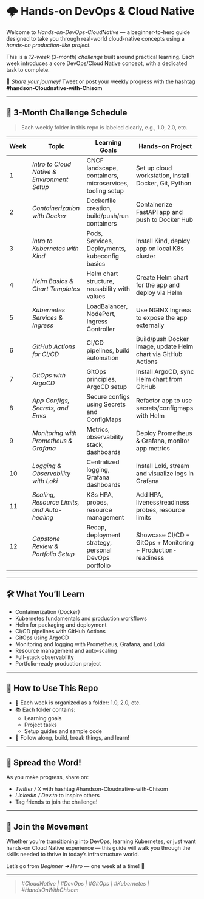 # 🌩 Hands-on DevOps & Cloud Native

Welcome to *Hands-on-DevOps-CloudNative* — a beginner-to-hero guide designed to take you through real-world cloud-native concepts using a *hands-on production-like project*.

This is a *12-week (3-month) challenge* built around practical learning. Each week introduces a core DevOps/Cloud Native concept, with a dedicated task to complete.

📢 *Share your journey!* Tweet or post your weekly progress with the hashtag  
**#handson-Cloudnative-with-Chisom**

---

## 📅 3-Month Challenge Schedule

> Each weekly folder in this repo is labeled clearly, e.g., 1.0, 2.0, etc.

| Week | Topic                                       | Learning Goals                                           | Hands-on Project                                                  |
|------|---------------------------------------------|----------------------------------------------------------|-------------------------------------------------------------------|
| 1    | *Intro to Cloud Native & Environment Setup* | CNCF landscape, containers, microservices, tooling setup | Set up cloud workstation, install Docker, Git, Python             |
| 2    | *Containerization with Docker*            | Dockerfile creation, build/push/run containers           | Containerize FastAPI app and push to Docker Hub                  |
| 3    | *Intro to Kubernetes with Kind*           | Pods, Services, Deployments, kubeconfig basics           | Install Kind, deploy app on local K8s cluster                    |
| 4    | *Helm Basics & Chart Templates*           | Helm chart structure, reusability with values            | Create Helm chart for the app and deploy via Helm                |
| 5    | *Kubernetes Services & Ingress*           | LoadBalancer, NodePort, Ingress Controller               | Use NGINX Ingress to expose the app externally                   |
| 6    | *GitHub Actions for CI/CD*                | CI/CD pipelines, build automation                        | Build/push Docker image, update Helm chart via GitHub Actions    |
| 7    | *GitOps with ArgoCD*                      | GitOps principles, ArgoCD setup                          | Install ArgoCD, sync Helm chart from GitHub                      |
| 8    | *App Configs, Secrets, and Envs*          | Secure configs using Secrets and ConfigMaps              | Refactor app to use secrets/configmaps with Helm                 |
| 9    | *Monitoring with Prometheus & Grafana*    | Metrics, observability stack, dashboards                 | Deploy Prometheus & Grafana, monitor app metrics                 |
| 10   | *Logging & Observability with Loki*       | Centralized logging, Grafana dashboards                  | Install Loki, stream and visualize logs in Grafana               |
| 11   | *Scaling, Resource Limits, and Auto-healing* | K8s HPA, probes, resource management                  | Add HPA, liveness/readiness probes, resource limits              |
| 12   | *Capstone Review & Portfolio Setup*       | Recap, deployment strategy, personal DevOps portfolio    | Showcase CI/CD + GitOps + Monitoring + Production-readiness      |

---

## 🛠 What You’ll Learn

- Containerization (Docker)
- Kubernetes fundamentals and production workflows
- Helm for packaging and deployment
- CI/CD pipelines with GitHub Actions
- GitOps using ArgoCD
- Monitoring and logging with Prometheus, Grafana, and Loki
- Resource management and auto-scaling
- Full-stack observability
- Portfolio-ready production project

---

## 🧭 How to Use This Repo

- 📁 Each week is organized as a folder: 1.0, 2.0, etc.
- 📚 Each folder contains:
  - Learning goals
  - Project tasks
  - Setup guides and sample code
- 🧪 Follow along, build, break things, and learn!

---

## 📣 Spread the Word!

As you make progress, share on:
- *Twitter / X* with hashtag #handson-Cloudnative-with-Chisom
- *LinkedIn / Dev.to* to inspire others
- Tag friends to join the challenge!

---

## 🙌 Join the Movement

Whether you're transitioning into DevOps, learning Kubernetes, or just want hands-on Cloud Native experience — this guide will walk you through the skills needed to thrive in today’s infrastructure world.

Let’s go from *Beginner ➜ Hero* — one week at a time! 🚀

---

> *#CloudNative | #DevOps | #GitOps | #Kubernetes | #HandsOnWithChisom*
